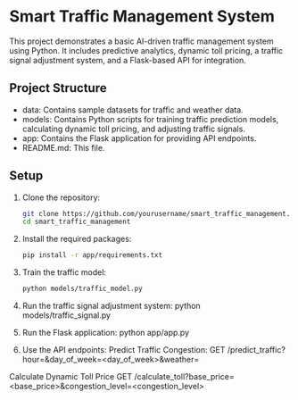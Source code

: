 # Smart Traffic Management System

This project demonstrates a basic AI-driven traffic management system using Python. It includes predictive analytics, dynamic toll pricing, a traffic signal adjustment system, and a Flask-based API for integration.

## Project Structure

- data: Contains sample datasets for traffic and weather data.
- models: Contains Python scripts for training traffic prediction models, calculating dynamic toll pricing, and adjusting traffic signals.
- app: Contains the Flask application for providing API endpoints.
- README.md: This file.
 
## Setup

1. Clone the repository:
   ```bash
   git clone https://github.com/yourusername/smart_traffic_management.git
   cd smart_traffic_management

2. Install the required packages:
   ```bash
   pip install -r app/requirements.txt

4. Train the traffic model:
   ```bash
   python models/traffic_model.py

6. Run the traffic signal adjustment system:
   python models/traffic_signal.py

7. Run the Flask application:
   python app/app.py

8. Use the API endpoints:
  Predict Traffic Congestion:
  GET /predict_traffic?hour=<hour>&day_of_week=<day_of_week>&weather=<weather>

  Calculate Dynamic Toll Price
  GET /calculate_toll?base_price=<base_price>&congestion_level=<congestion_level>
